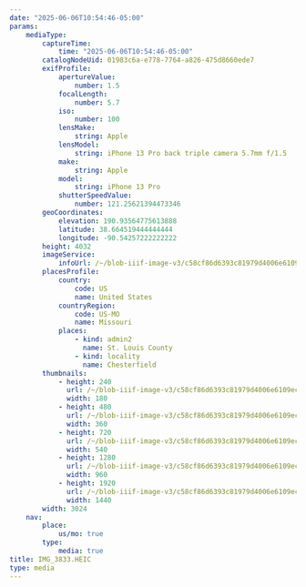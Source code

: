 ```yaml
---
date: "2025-06-06T10:54:46-05:00"
params:
    mediaType:
        captureTime:
            time: "2025-06-06T10:54:46-05:00"
        catalogNodeUid: 01983c6a-e778-7764-a826-475d8660ede7
        exifProfile:
            apertureValue:
                number: 1.5
            focalLength:
                number: 5.7
            iso:
                number: 100
            lensMake:
                string: Apple
            lensModel:
                string: iPhone 13 Pro back triple camera 5.7mm f/1.5
            make:
                string: Apple
            model:
                string: iPhone 13 Pro
            shutterSpeedValue:
                number: 121.25621394473346
        geoCoordinates:
            elevation: 190.93564775613888
            latitude: 38.664519444444444
            longitude: -90.54257222222222
        height: 4032
        imageService:
            infoUrl: /~/blob-iiif-image-v3/c58cf86d6393c81979d4006e6109ecd34139e0495dfa83634c74dca1952eadb2/info.json
        placesProfile:
            country:
                code: US
                name: United States
            countryRegion:
                code: US-MO
                name: Missouri
            places:
                - kind: admin2
                  name: St. Louis County
                - kind: locality
                  name: Chesterfield
        thumbnails:
            - height: 240
              url: /~/blob-iiif-image-v3/c58cf86d6393c81979d4006e6109ecd34139e0495dfa83634c74dca1952eadb2/full/180%2C240/0/default.jpg
              width: 180
            - height: 480
              url: /~/blob-iiif-image-v3/c58cf86d6393c81979d4006e6109ecd34139e0495dfa83634c74dca1952eadb2/full/360%2C480/0/default.jpg
              width: 360
            - height: 720
              url: /~/blob-iiif-image-v3/c58cf86d6393c81979d4006e6109ecd34139e0495dfa83634c74dca1952eadb2/full/540%2C720/0/default.jpg
              width: 540
            - height: 1280
              url: /~/blob-iiif-image-v3/c58cf86d6393c81979d4006e6109ecd34139e0495dfa83634c74dca1952eadb2/full/960%2C1280/0/default.jpg
              width: 960
            - height: 1920
              url: /~/blob-iiif-image-v3/c58cf86d6393c81979d4006e6109ecd34139e0495dfa83634c74dca1952eadb2/full/1440%2C1920/0/default.jpg
              width: 1440
        width: 3024
    nav:
        place:
            us/mo: true
        type:
            media: true
title: IMG_3833.HEIC
type: media
---
```

